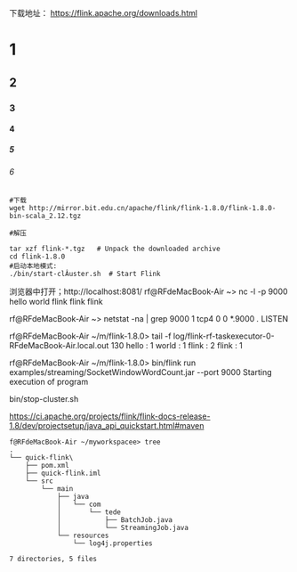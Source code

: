 下载地址：
https://flink.apache.org/downloads.html

# 1
## 2
### 3
#### 4
##### 5
###### 6 
```
#下载
wget http://mirror.bit.edu.cn/apache/flink/flink-1.8.0/flink-1.8.0-bin-scala_2.12.tgz

#解压

tar xzf flink-*.tgz   # Unpack the downloaded archive
cd flink-1.8.0
#启动本地模式:
./bin/start-clÂuster.sh  # Start Flink

```

浏览器中打开；http://localhost:8081/
rf@RFdeMacBook-Air ~> nc -l -p 9000
hello
world
flink
flink
flink


rf@RFdeMacBook-Air ~> netstat -na | grep 9000                                                                            1
tcp4       0      0  *.9000                 *.*                    LISTEN


rf@RFdeMacBook-Air ~/m/flink-1.8.0> tail -f log/flink-rf-taskexecutor-0-RFdeMacBook-Air.local.out                      130
hello : 1
world : 1
flink : 2
flink : 1


rf@RFdeMacBook-Air ~/m/flink-1.8.0> bin/flink run examples/streaming/SocketWindowWordCount.jar --port 9000
Starting execution of program


bin/stop-cluster.sh


https://ci.apache.org/projects/flink/flink-docs-release-1.8/dev/projectsetup/java_api_quickstart.html#maven


```
f@RFdeMacBook-Air ~/myworkspacee> tree
.
└── quick-flink\
    ├── pom.xml
    ├── quick-flink.iml
    └── src
        └── main
            ├── java
            │   └── com
            │       └── tede
            │           ├── BatchJob.java
            │           └── StreamingJob.java
            └── resources
                └── log4j.properties

7 directories, 5 files

```
